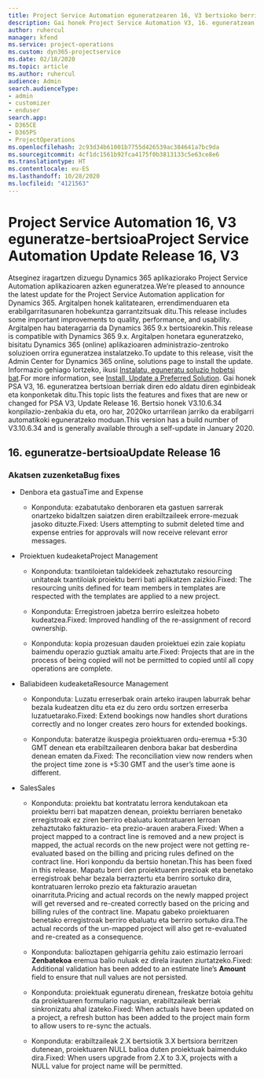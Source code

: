 ```yaml
---
title: Project Service Automation eguneratzearen 16, V3 bertsioko berrikuntzak edo aldaketak
description: Gai honek Project Service Automation V3, 16. eguneratzean erabilgarri dauden eginbideak eta konponketak ditu.
author: ruhercul
manager: kfend
ms.service: project-operations
ms.custom: dyn365-projectservice
ms.date: 02/18/2020
ms.topic: article
ms.author: ruhercul
audience: Admin
search.audienceType:
- admin
- customizer
- enduser
search.app:
- D365CE
- D365PS
- ProjectOperations
ms.openlocfilehash: 2c93d34b61001b7755d426539ac384641a7bc9da
ms.sourcegitcommit: 4cf1dc1561b92fca4175f0b3813133c5e63ce8e6
ms.translationtype: HT
ms.contentlocale: eu-ES
ms.lasthandoff: 10/28/2020
ms.locfileid: "4121563"
---
```

# <a name="project-service-automation-update-release-16-v3"></a><span data-ttu-id="2f353-103">Project Service Automation 16, V3 eguneratze-bertsioa</span><span class="sxs-lookup"><span data-stu-id="2f353-103">Project Service Automation Update Release 16, V3</span></span>

<span data-ttu-id="2f353-104">Atseginez iragartzen dizuegu Dynamics 365 aplikaziorako Project Service Automation aplikazioaren azken eguneratzea.</span><span class="sxs-lookup"><span data-stu-id="2f353-104">We’re pleased to announce the latest update for the Project Service Automation application for Dynamics 365.</span></span> <span data-ttu-id="2f353-105">Argitalpen honek kalitatearen, errendimenduaren eta erabilgarritasunaren hobekuntza garrantzitsuak ditu.</span><span class="sxs-lookup"><span data-stu-id="2f353-105">This release includes some important improvements to quality, performance, and usability.</span></span>  <span data-ttu-id="2f353-106">Argitalpen hau bateragarria da Dynamics 365 9.x bertsioarekin.</span><span class="sxs-lookup"><span data-stu-id="2f353-106">This release is compatible with Dynamics 365 9.x.</span></span> <span data-ttu-id="2f353-107">Argitalpen honetara eguneratzeko, bisitatu Dynamics 365 (online) aplikazioaren administrazio-zentroko soluzioen orrira eguneratzea instalatzeko.</span><span class="sxs-lookup"><span data-stu-id="2f353-107">To update to this release, visit the Admin Center for Dynamics 365 online, solutions page to install the update.</span></span> <span data-ttu-id="2f353-108">Informazio gehiago lortzeko, ikusi [Instalatu, eguneratu soluzio hobetsi bat](https://docs.microsoft.com/dynamics365/project-service/upgrade-psa-home-page).</span><span class="sxs-lookup"><span data-stu-id="2f353-108">For more information, see [Install, Update a Preferred Solution](https://docs.microsoft.com/dynamics365/project-service/upgrade-psa-home-page).</span></span>
<span data-ttu-id="2f353-109">Gai honek PSA V3, 16. eguneratzea bertsioan berriak diren edo aldatu diren eginbideak eta konponketak ditu.</span><span class="sxs-lookup"><span data-stu-id="2f353-109">This topic lists the features and fixes that are new or changed for PSA V3, Update Release 16.</span></span> <span data-ttu-id="2f353-110">Bertsio honek V3.10.6.34 konpilazio-zenbakia du eta, oro har, 2020ko urtarrilean jarriko da erabilgarri automatikoki eguneratzeko moduan.</span><span class="sxs-lookup"><span data-stu-id="2f353-110">This version has a build number of V3.10.6.34 and is generally available through a self-update in January 2020.</span></span>


## <a name="update-release-16"></a><span data-ttu-id="2f353-111">16. eguneratze-bertsioa</span><span class="sxs-lookup"><span data-stu-id="2f353-111">Update Release 16</span></span>

### <a name="bug-fixes"></a><span data-ttu-id="2f353-112">Akatsen zuzenketa</span><span class="sxs-lookup"><span data-stu-id="2f353-112">Bug fixes</span></span>

-   <span data-ttu-id="2f353-113">Denbora eta gastua</span><span class="sxs-lookup"><span data-stu-id="2f353-113">Time and Expense</span></span>

    -   <span data-ttu-id="2f353-114">Konponduta: ezabatutako denboraren eta gastuen sarrerak onartzeko bidaltzen saiatzen diren erabiltzaileek errore-mezuak jasoko dituzte.</span><span class="sxs-lookup"><span data-stu-id="2f353-114">Fixed: Users attempting to submit deleted time and expense entries for approvals will now receive relevant error messages.</span></span>

-   <span data-ttu-id="2f353-115">Proiektuen kudeaketa</span><span class="sxs-lookup"><span data-stu-id="2f353-115">Project Management</span></span>

    -   <span data-ttu-id="2f353-116">Konponduta: txantiloietan taldekideek zehaztutako resourcing unitateak txantiloiak proiektu berri bati aplikatzen zaizkio.</span><span class="sxs-lookup"><span data-stu-id="2f353-116">Fixed: The resourcing units defined for team members in templates are respected with the templates are applied to a new project.</span></span>

    -   <span data-ttu-id="2f353-117">Konponduta: Erregistroen jabetza berriro esleitzea hobeto kudeatzea.</span><span class="sxs-lookup"><span data-stu-id="2f353-117">Fixed: Improved handling of the re-assignment of record ownership.</span></span>

    -   <span data-ttu-id="2f353-118">Konponduta: kopia prozesuan dauden proiektuei ezin zaie kopiatu baimendu operazio guztiak amaitu arte.</span><span class="sxs-lookup"><span data-stu-id="2f353-118">Fixed: Projects that are in the process of being copied will not be permitted to copied until all copy operations are complete.</span></span>

-   <span data-ttu-id="2f353-119">Baliabideen kudeaketa</span><span class="sxs-lookup"><span data-stu-id="2f353-119">Resource Management</span></span>

    -   <span data-ttu-id="2f353-120">Konponduta: Luzatu erreserbak orain arteko iraupen laburrak behar bezala kudeatzen ditu eta ez du zero ordu sortzen erreserba luzatuetarako.</span><span class="sxs-lookup"><span data-stu-id="2f353-120">Fixed: Extend bookings now handles short durations correctly and no longer creates zero hours for extended bookings.</span></span>

    -   <span data-ttu-id="2f353-121">Konponduta: bateratze ikuspegia proiektuaren ordu-eremua +5:30 GMT denean eta erabiltzailearen denbora bakar bat desberdina denean ematen da.</span><span class="sxs-lookup"><span data-stu-id="2f353-121">Fixed: The reconciliation view now renders when the project time zone is +5:30 GMT and the user’s time aone is different.</span></span>

-   <span data-ttu-id="2f353-122">Sales</span><span class="sxs-lookup"><span data-stu-id="2f353-122">Sales</span></span>

    -   <span data-ttu-id="2f353-123">Konponduta: proiektu bat kontratatu lerrora kendutakoan eta proiektu berri bat mapatzen denean, proiektu berriaren benetako erregistroak ez ziren berriro ebaluatu kontratuaren lerroan zehaztutako fakturazio- eta prezio-arauen arabera.</span><span class="sxs-lookup"><span data-stu-id="2f353-123">Fixed: When a project mapped to a contract line is removed and a new project is mapped, the actual records on the new project were not getting re-evaluated based on the billing and pricing rules defined on the contract line.</span></span> <span data-ttu-id="2f353-124">Hori konpondu da bertsio honetan.</span><span class="sxs-lookup"><span data-stu-id="2f353-124">This has been fixed in this release.</span></span> <span data-ttu-id="2f353-125">Mapatu berri den proiektuaren prezioak eta benetako erregistroak behar bezala berraztertu eta berriro sortuko dira, kontratuaren lerroko prezio eta fakturazio arauetan oinarrituta.</span><span class="sxs-lookup"><span data-stu-id="2f353-125">Pricing and actual records on the newly mapped project will get reversed and re-created correctly based on the pricing and billing rules of the contract line.</span></span> <span data-ttu-id="2f353-126">Mapatu gabeko proiektuaren benetako erregistroak berriro ebaluatu eta berriro sortuko dira.</span><span class="sxs-lookup"><span data-stu-id="2f353-126">The actual records of the un-mapped project will also get re-evaluated and re-created as a consequence.</span></span>

    -   <span data-ttu-id="2f353-127">Konponduta: balioztapen gehigarria gehitu zaio estimazio lerroari **Zenbatekoa** eremua balio nuluak ez direla irauten ziurtatzeko.</span><span class="sxs-lookup"><span data-stu-id="2f353-127">Fixed: Additional validation has been added to an estimate line’s **Amount** field to ensure that null values are not persisted.</span></span>

    -   <span data-ttu-id="2f353-128">Konponduta: proiektuak eguneratu direnean, freskatze botoia gehitu da proiektuaren formulario nagusian, erabiltzaileak berriak sinkronizatu ahal izateko.</span><span class="sxs-lookup"><span data-stu-id="2f353-128">Fixed: When actuals have been updated on a project, a refresh button has been added to the project main form to allow users to re-sync the actuals.</span></span>

    -   <span data-ttu-id="2f353-129">Konponduta: erabiltzaileak 2.X bertsiotik 3.X bertsiora berritzen dutenean, proiektuaren NULL balioa duten proiektuak baimenduko dira.</span><span class="sxs-lookup"><span data-stu-id="2f353-129">Fixed: When users upgrade from 2.X to 3.X, projects with a NULL value for project name will be permitted.</span></span>

